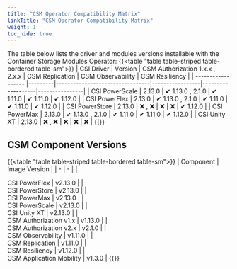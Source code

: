 ```yaml
---
title: "CSM Operator Compatibility Matrix"
linkTitle: "CSM Operator Compatibility Matrix"
weight: 1 
toc_hide: true
---  
```



The table below lists the driver and modules versions installable with the Container Storage Modules Operator:
{{<table "table table-striped table-bordered table-sm">}}
| CSI Driver         | Version | CSM Authorization 1.x.x , 2.x.x | CSM Replication | CSM Observability | CSM Resiliency |
| ------------------ |---------|---------------------------------|-----------------|-------------------|----------------|
| CSI PowerScale     | 2.13.0  | ✔ 1.13.0 , 2.1.0                | ✔ 1.11.0       | ✔ 1.11.0          | ✔ 1.12.0      |
| CSI PowerFlex      | 2.13.0  | ✔ 1.13.0 , 2.1.0                | ✔ 1.11.0       | ✔ 1.11.0          | ✔ 1.12.0      |
| CSI PowerStore     | 2.13.0  | ❌ , ❌                        | ❌             | ❌                | ✔ 1.12.0      |
| CSI PowerMax       | 2.13.0  | ✔ 1.13.0 , 2.1.0                | ✔ 1.11.0       | ✔ 1.11.0          | ✔ 1.12.0      |
| CSI Unity XT       | 2.13.0  | ❌ , ❌                        | ❌             | ❌                | ❌            |
{{</table>}}


## CSM Component Versions
{{<table "table table-striped table-bordered table-sm">}}
| Component | Image Version |
| - | - |
|<div style="text-align:left"> CSI PowerFlex | v2.13.0 |
|<div style="text-align:left"> CSI PowerStore | v2.13.0 |
|<div style="text-align:left"> CSI PowerMax | v2.13.0 |
|<div style="text-align:left"> CSI PowerScale | v2.13.0 |
|<div style="text-align:left"> CSI Unity XT | v2.13.0 |
|<div style="text-align:left"> CSM Authorization v1.x | v1.13.0 |
|<div style="text-align:left"> CSM Authorization v2.x | v2.1.0 |
|<div style="text-align:left"> CSM Observability | v1.11.0 |
|<div style="text-align:left"> CSM Replication | v1.11.0 |
|<div style="text-align:left"> CSM Resiliency | v1.12.0 |
|<div style="text-align:left"> CSM Application Mobility | v1.3.0 |
{{</table>}}